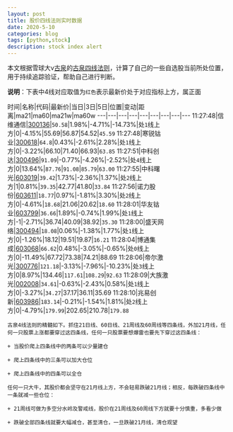 ```yaml
---
layout: post
title: 股价四线法则实时数据
date: 2020-5-10
categories: blog
tags: [python,stock]
description: stock index alert
---
```



本文根据雪球大v[古泉](https://xueqiu.com/u/7148646888)的[古泉四线法则](https://xueqiu.com/7148646888/130498192)，计算了自己的一些自选股当前所处位置，用于持续追踪验证，帮助自己进行判断。

**说明**：下表中4线对应取值为`红色`表示最新价处于对应指标上方，属正面

时间|名称|代码|最新价|当日|3日|5日|位置|变动|距离|ma21|ma60|ma21w|ma60w
---|---|---|---|---|---|---|---|---
11:27:48|信维通信|[300136](https://xueqiu.com/S/SZ300136)|`50.58`|1.98%|-4.71%|-14.73%|处`1`线上方|0|-4.15%|55.69|56.87|54.52|`45.59`
11:27:48|寒锐钴业|[300618](https://xueqiu.com/S/SZ300618)|`64.8`|0.43%|-2.61%|2.28%|处`1`线上方|0|-3.22%|66.10|71.40|66.93|`63.85`
11:27:51|中科创达|[300496](https://xueqiu.com/S/SZ300496)|`91.09`|-0.77%|-4.26%|-2.52%|处`4`线上方|0|13.64%|`87.76`|`91.08`|`85.79`|`63.00`
11:27:55|中科曙光|[603019](https://xueqiu.com/S/SH603019)|`39.42`|1.73%|-2.36%|1.37%|处`2`线上方|1|0.81%|`39.35`|42.77|41.80|`33.84`
11:27:56|诺力股份|[603611](https://xueqiu.com/S/SH603611)|`18.77`|0.97%|-1.81%|3.30%|处`2`线上方|0|-4.61%|`18.68`|21.06|20.62|`18.60`
11:28:01|华友钴业|[603799](https://xueqiu.com/S/SH603799)|`36.66`|1.89%|-0.74%|1.99%|处`1`线上方|-1|-2.71%|36.74|40.09|38.92|`35.30`
11:28:00|盛天网络|[300494](https://xueqiu.com/S/SZ300494)|`18.08`|0.06%|-1.38%|1.77%|处`1`线上方|0|-1.26%|18.12|19.51|19.87|`16.21`
11:28:04|博通集成|[603068](https://xueqiu.com/S/SH603068)|`66.62`|0.48%|-3.05%|-0.65%|处`0`线上方|0|-11.49%|67.72|73.38|74.21|88.69
11:28:06|帝尔激光|[300776](https://xueqiu.com/S/SZ300776)|`121.18`|-3.13%|-7.96%|-10.23%|处`3`线上方|0|8.97%|134.46|`117.61`|`108.29`|`92.63`
11:28:09|大族激光|[002008](https://xueqiu.com/S/SZ002008)|`34.61`|-0.63%|-2.43%|0.58%|处`1`线上方|0|-3.27%|`34.27`|37.17|36.11|35.69
11:28:10|兆易创新|[603986](https://xueqiu.com/S/SH603986)|`183.14`|-0.21%|-1.54%|1.81%|处`2`线上方|0|-4.79%|`179.99`|202.65|210.78|`179.88`

```
古泉4线法则的精髓如下。抓住21日线、60日线、21周线及60周线等四条线，外加21月线，任何一只股票上涨都要穿过这四条线，任何一只股票要想爆雷也要先下穿过这四条线：

+ 当股价爬上四条线中的两条可以少量建仓

+ 爬上四条线中的三条可以加大仓位

+ 爬上四条线中的四条可以全仓

任何一只大牛，其股价都会坚守在21月线上方，不会轻易跌破21月线；相反，每跌破四条线中一条就减一些仓位：

+ 21周线可做为多空分水岭及警戒线，股价在21周线及60周线下方就要十分慎重，多看少做

+ 跌破全部四条线就要大幅减仓，甚至清仓，一旦跌破21月线，清仓观望
```